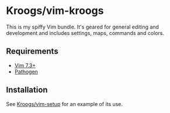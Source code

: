 Kroogs/vim-kroogs
==========

This is my spiffy Vim bundle.  It's geared for general editing and development and includes settings, maps, commands and colors.

Requirements
------------

- [Vim 7.3+](http://www.vim.org/)
- [Pathogen](https://github.com/tpope/vim-pathogen)

Installation
------------

See [Kroogs/vim-setup](https://github.com/Kroogs/vim-setup) for an example of its use.
